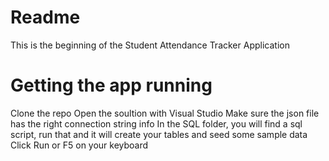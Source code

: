 # Readme
This is the beginning of the Student Attendance Tracker Application

# Getting the app running
Clone the repo
Open the soultion with Visual Studio
Make sure the json file has the right connection string info
In the SQL folder, you will find a sql script, run that and it will create your tables and seed some sample data
Click Run or F5 on your keyboard
